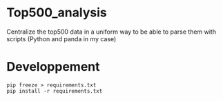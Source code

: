 # Top500_analysis
Centralize the top500 data in a uniform way to be able to parse them with scripts (Python and panda in my case)



# Developpement 

```
pip freeze > requirements.txt
pip install -r requirements.txt
```

